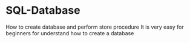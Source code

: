 # SQL-Database
How to create database and perform store procedure
It is very easy for beginners for understand how to create a database
